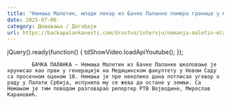 ```yaml
---
title: "Немања Малетин, млади лекар из Бачке Паланке помера границе у медицини и науци (ВИДЕО)"
date: 2025-07-06
category: Дешавања / Догађаји
url: https://backapalankavesti.com/drustvo/intervju/nemanja-maletin-mladi-lekar-iz-backe-palanke-pomera-granice-u-medicini-i-nauci-video/
---
```


jQuery().ready(function() {
                            tdShowVideo.loadApiYoutube(); 
                        });
                        
                    
            БАЧКА ПАЛАНКА – Немања Малетин из Бачке Паланке школовање је крунисао као први у генерацији на Медицинском факултету у Новом Саду са просечном оценом 10. Немања је пре неколико дана потписао уговор о раду у Палати Србија, испунила му се жеља да остане у земљи. Са Немањом је тим поводом разговарао репортер РТВ Војводине, Мирослав Карановић.
